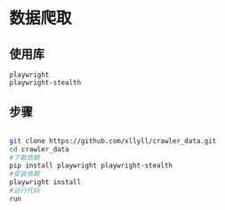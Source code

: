 # 数据爬取

## 使用库
~~~
playwright
playwright-stealth
~~~

## 步骤
~~~bash

git clone https://github.com/xllyll/crawler_data.git
cd crawler_data
#下载依赖
pip install playwright playwright-stealth
#安装依赖
playwright install
#运行代码
run

~~~